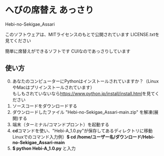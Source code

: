 # へびの席替え あっさり
Hebi-no-Sekigae_Assari

このソフトウェアは、MITライセンスのもとで公開されています
LICENSE.txtを見てください

簡単に席替えができるソフトです
CUIなのであっさりしています

## 使い方
0. あなたのコンピューターにPythonはインストールされていますか？（LinuxやMacはプリインストールされています）<br>もしもされていないなら<https://www.python.jp/install/install.html>を見てください
1. ソースコードをダウンロードする
2. ダウンロードしたファイル "Hebi-no-Sekigae_Assari-main.zip" を解凍(展開)する
3. 端末（ターミナル/コマンドプロント）を起動する
4. **cd**コマンドを使い、"Hebi-A_1.0.py"が保存してあるディレクトリに移動<br>Linuxでのコマンド入力例）**$ cd /home/ユーザー名/ダウンロード/Hebi-no-Sekigae_Assari-main**
5. **$ python Hebi-A_1.0.py** と入力
